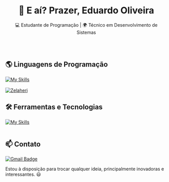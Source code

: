 <h1 align="center">👋 E aí? Prazer, Eduardo Oliveira</h1>

<p align="center">
  💻 Estudante de Programação | 🌍 Técnico em Desenvolvimento de Sistemas
</p><br><br>

<!--
Já realizei/Have done:
 - Web Development (vanilla JS
 - Discord bot (lua/discordia)
 - Android app (Kotlin)
 -->

## 🌎 Linguagens de Programação
[![My Skills](https://skillicons.dev/icons?i=js,c,java,kotlin,lua)](https://skillicons.dev)<br><br>
[![Zelaheri](https://github-readme-stats.vercel.app/api/top-langs/?username=iuricode&hide=html&layout=compact&theme=radical)](https://github.com/zelaheri/github-readme-stats)

## 🛠️ Ferramentas e Tecnologias
[![My Skills](https://skillicons.dev/icons?i=vscode,idea,androidstudio,mysql,figma,git,github)](https://skillicons.dev)<br><br>

## 📫 Contato
[![Gmail Badge](https://img.shields.io/badge/-jecod31@gmail.com-006bed?style=flat-square&logo=Gmail&logoColor=white&link=mailto:{SeuEmail})](mailto:{SeuEmail})

Estou à disposição para trocar qualquer ideia, principalmente inovadoras e interessantes. 😃 <br><br>

